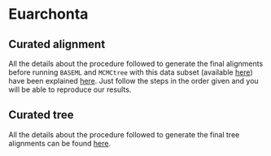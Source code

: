 # Euarchonta

## Curated alignment 
All the details about the procedure followed to generate the final alignments 
before running `BASEML` and `MCMCtree` with this data subset
(available [here](https://www.dropbox.com/s/j50gk080m1juzca/SeqBayesS2_Raln_xenarthra.zip?dl=0))
have been explained [here](filter_aln).
Just follow the steps in the order given and you will be able to reproduce our results. 

## Curated tree 
All the details about the procedure followed to generate the final tree alignments 
can be found [here](filter_tree).
